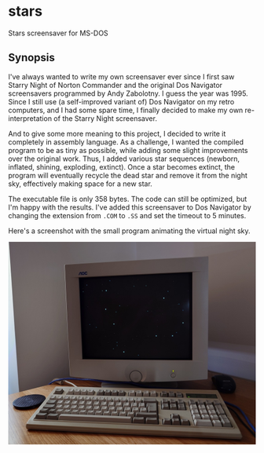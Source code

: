 # stars
Stars screensaver for MS-DOS

## Synopsis

I've always wanted to write my own screensaver ever since I first saw Starry Night of Norton Commander and the original Dos Navigator screensavers programmed by Andy Zabolotny. I guess the year was 1995.
Since I still use (a self-improved variant of) Dos Navigator on my retro computers, and I had some spare time, I finally decided to make my own re-interpretation of the Starry Night screensaver.

And to give some more meaning to this project, I decided to write it completely in assembly language. As a challenge, I wanted the compiled program to be as tiny as possible, while adding some slight improvements over the original work.
Thus, I added various star sequences (newborn, inflated, shining, exploding, extinct). Once a star becomes extinct, the program will eventually recycle the dead star and remove it from the night sky, effectively making space for a new star.

The executable file is only 358 bytes. The code can still be optimized, but I'm happy with the results.
I've added this screensaver to Dos Navigator by changing the extension from ```.COM``` to ```.SS``` and set the timeout to 5 minutes.

Here's a screenshot with the small program animating the virtual night sky.

![stars](https://github.com/agroza/stars/blob/master/images/stars-night-sky.jpg?raw=true)
